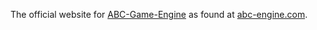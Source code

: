 The official website for [ABC-Game-Engine](https://github.com/ABC-Engine/ABC-Game-Engine) as found  at [abc-engine.com](https://abc-engine.com/).
